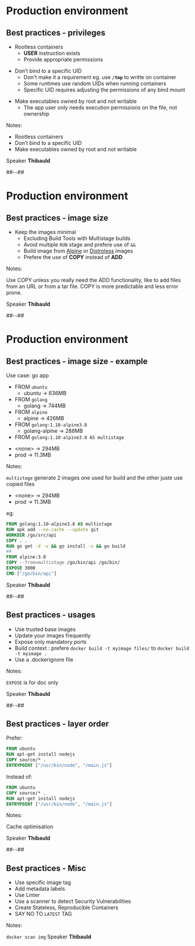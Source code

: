 <!-- .slide: class="with-code" -->

# Production environment

## Best practices - privileges

* Rootless containers
  * **USER** instruction exists
  * Provide appropriate permissions
<!-- .element: class="list-fragment" -->

* Don’t bind to a specific UID
  * Don't make it a requirement eg. use **`/tmp`** to writte on container
  * Some runtimes use random UIDs when running containers
  * Specific UID requires adjusting the permissions of any bind mount
<!-- .element: class="list-fragment" -->

* Make executables owned by root and not writable
  * The app user only needs execution permissions on the file, not ownership
    <!-- .element: class="list-fragment" -->

Notes:

* Rootless containers 
* Don’t bind to a specific UID
* Make executables owned by root and not writable

Speaker **Thibauld**

##--##
<!-- .slide: -->

# Production environment

## Best practices - image size

* Keep the images minimal
  *  Excluding Build Tools with Multistage builds
  *  Avoid multiple `RUN` stage and prefere use of `&&` 
  *  Build image from [Alpine](https://hub.docker.com/_/alpine) or [Distroless](https://github.com/GoogleContainerTools/distroless) images
  *  Prefere the use of **COPY** instead of **ADD**

Notes:

Use COPY unless you really need the ADD functionality, like to add files from an URL or from a tar file. COPY is more predictable and less error prone.

Speaker **Thibauld**

##--##
<!-- .slide: -->

# Production environment

## Best practices - image size - example

Use case: go app 

- FROM `ubuntu` 
  - ubuntu -> 636MB
- FROM `golang`
  - golang -> 744MB
- FROM `alpine`
  - alpine -> 426MB
- FROM `golang:1.10-alpine3.8` 
  - golang-alpine -> 288MB
- FROM `golang:1.10-alpine3.8 AS multistage`
<!-- .element: class="list-fragment" -->
  - \<none\> -> 294MB
  - prod -> 11.3MB
<!-- .element: class="list-fragment" -->

Notes:

`multistage` generate 2 images one used for build and the other juste use copied files 
  - \<none\> -> 294MB
  - prod -> 11.3MB

eg: 

```dockerfile
FROM golang:1.10-alpine3.8 AS multistage
RUN apk add --no-cache --update git
WORKDIR /go/src/api
COPY . .
RUN go get -d -v && go install -v && go build
##
FROM alpine:3.8
COPY --from=multistage /go/bin/api /go/bin/
EXPOSE 3000
CMD ["/go/bin/api"]
```

Speaker **Thibauld**

##--##
<!-- .slide: -->

## Best practices - usages 

* Use trusted base images
* Update your images frequently
* Expose only mandatory ports
* Build context : prefere `docker build -t myimage files/` to `docker build -t myimage .`
* Use a .dockerignore file
<!-- .element: class="list-fragment" -->

Notes:

`EXPOSE` is for doc only

Speaker **Thibauld**

##--##
<!-- .slide: -->

## Best practices - layer order

Prefer:

```dockerfile
FROM ubuntu
RUN apt-get install nodejs
COPY source/* .
ENTRYPOINT ["/usr/bin/node", "/main.js"]
```

Instead of:

```dockerfile
FROM ubuntu
COPY source/* .
RUN apt-get install nodejs
ENTRYPOINT ["/usr/bin/node", "/main.js"]
```

Notes:

Cache optimisation

Speaker **Thibauld**

##--##
<!-- .slide: -->

## Best practices - Misc 

* Use specific image tag
* Add metadata labels
* Use Linter
* Use a scanner to detect Security Vulnerabilities
* Create Stateless, Reproducible Containers
* SAY NO TO `LATEST` TAG
<!-- .element: class="list-fragment" -->

Notes:

`docker scan img` 
Speaker **Thibauld**